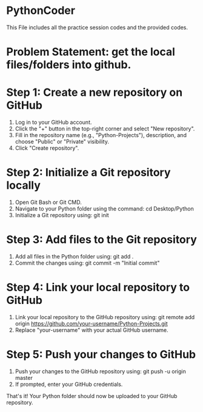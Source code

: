 # PythonCoder
This File includes all the practice session codes  and the provided codes. 

# Problem Statement: get the local files/folders into github.
# Step 1: Create a new repository on GitHub
1. Log in to your GitHub account.
2. Click the "+" button in the top-right corner and select "New repository".
3. Fill in the repository name (e.g., "Python-Projects"), description, and choose "Public" or "Private" visibility.
4. Click "Create repository".

# Step 2: Initialize a Git repository locally
1. Open Git Bash or Git CMD.
2. Navigate to your Python folder using the command: cd Desktop/Python
3. Initialize a Git repository using: git init

# Step 3: Add files to the Git repository
1. Add all files in the Python folder using: git add .
2. Commit the changes using: git commit -m "Initial commit"

# Step 4: Link your local repository to GitHub
1. Link your local repository to the GitHub repository using: git remote add origin https://github.com/your-username/Python-Projects.git
2. Replace "your-username" with your actual GitHub username.

# Step 5: Push your changes to GitHub
1. Push your changes to the GitHub repository using: git push -u origin master
2. If prompted, enter your GitHub credentials.

That's it! Your Python folder should now be uploaded to your GitHub repository.

